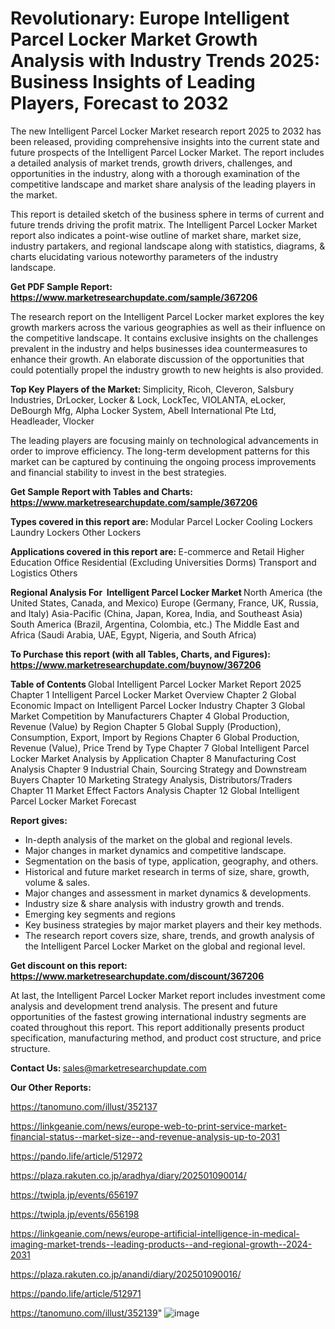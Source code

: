 # Revolutionary: Europe Intelligent Parcel Locker Market Growth Analysis with Industry Trends 2025: Business Insights of Leading Players, Forecast to 2032

The new Intelligent Parcel Locker Market research report 2025 to 2032 has been released, providing comprehensive insights into the current state and future prospects of the Intelligent Parcel Locker Market. The report includes a detailed analysis of market trends, growth drivers, challenges, and opportunities in the industry, along with a thorough examination of the competitive landscape and market share analysis of the leading players in the market.

This report is detailed sketch of the business sphere in terms of current and future trends driving the profit matrix. The Intelligent Parcel Locker Market report also indicates a point-wise outline of market share, market size, industry partakers, and regional landscape along with statistics, diagrams, &amp; charts elucidating various noteworthy parameters of the industry landscape.

<strong><b>Get PDF Sample Report: <a href=https://www.marketresearchupdate.com/sample/367206>https://www.marketresearchupdate.com/sample/367206</a></b></strong>

The research report on the Intelligent Parcel Locker market explores the key growth markers across the various geographies as well as their influence on the competitive landscape. It contains exclusive insights on the challenges prevalent in the industry and helps businesses idea countermeasures to enhance their growth. An elaborate discussion of the opportunities that could potentially propel the industry growth to new heights is also provided.

<strong><b>Top Key Players of the Market:
</b></strong>Simplicity, Ricoh, Cleveron, Salsbury Industries, DrLocker, Locker & Lock, LockTec, VIOLANTA, eLocker, DeBourgh Mfg, Alpha Locker System, Abell International Pte Ltd, Headleader, Vlocker<strong><b>
</b></strong>

The leading players are focusing mainly on technological advancements in order to improve efficiency. The long-term development patterns for this market can be captured by continuing the ongoing process improvements and financial stability to invest in the best strategies.

<strong><b>Get Sample Report with Tables and Charts: <a href=https://www.marketresearchupdate.com/sample/367206>https://www.marketresearchupdate.com/sample/367206</a></b></strong>

<strong><b>Types covered in this report are:
</b></strong>Modular Parcel Locker
Cooling Lockers
Laundry Lockers
Other Lockers<strong><b>
</b></strong>

<strong><b>Applications covered in this report are:
</b></strong>E-commerce and Retail
Higher Education
Office
Residential (Excluding Universities Dorms)
Transport and Logistics
Others<strong><b>
</b></strong>

<strong><b>Regional Analysis For  Intelligent Parcel Locker Market</b></strong><strong><b>
</b></strong>North America (the United States, Canada, and Mexico)
Europe (Germany, France, UK, Russia, and Italy)
Asia-Pacific (China, Japan, Korea, India, and Southeast Asia)
South America (Brazil, Argentina, Colombia, etc.)
The Middle East and Africa (Saudi Arabia, UAE, Egypt, Nigeria, and South Africa)

<strong><b>To Purchase this report (with all Tables, Charts, and Figures): <a href=https://www.marketresearchupdate.com/buynow/367206>https://www.marketresearchupdate.com/buynow/367206</a></b></strong>

<strong><b>Table of Contents</b></strong><strong><b>
</b></strong>Global Intelligent Parcel Locker Market Report 2025
Chapter 1 Intelligent Parcel Locker Market Overview
Chapter 2 Global Economic Impact on Intelligent Parcel Locker Industry
Chapter 3 Global Market Competition by Manufacturers
Chapter 4 Global Production, Revenue (Value) by Region
Chapter 5 Global Supply (Production), Consumption, Export, Import by Regions
Chapter 6 Global Production, Revenue (Value), Price Trend by Type
Chapter 7 Global Intelligent Parcel Locker Market Analysis by Application
Chapter 8 Manufacturing Cost Analysis
Chapter 9 Industrial Chain, Sourcing Strategy and Downstream Buyers
Chapter 10 Marketing Strategy Analysis, Distributors/Traders
Chapter 11 Market Effect Factors Analysis
Chapter 12 Global Intelligent Parcel Locker Market Forecast

<strong><b>Report gives:</b></strong>

- In-depth analysis of the market on the global and regional levels.
- Major changes in market dynamics and competitive landscape.
- Segmentation on the basis of type, application, geography, and others.
- Historical and future market research in terms of size, share, growth, volume &amp; sales.
- Major changes and assessment in market dynamics &amp; developments.
- Industry size &amp; share analysis with industry growth and trends.
- Emerging key segments and regions
- Key business strategies by major market players and their key methods.
- The research report covers size, share, trends, and growth analysis of the Intelligent Parcel Locker Market on the global and regional level.

<strong><b>Get discount on this report: <a href=https://www.marketresearchupdate.com/discount/367206>https://www.marketresearchupdate.com/discount/367206</a></b></strong>

At last, the Intelligent Parcel Locker Market report includes investment come analysis and development trend analysis. The present and future opportunities of the fastest growing international industry segments are coated throughout this report. This report additionally presents product specification, manufacturing method, and product cost structure, and price structure.

<strong><b>Contact Us:
</b></strong>sales@marketresearchupdate.com

<strong>Our Other Reports:</strong>

<a href=https://tanomuno.com/illust/352137>https://tanomuno.com/illust/352137</a>

<a href=https://linkgeanie.com/news/europe-web-to-print-service-market-financial-status--market-size--and-revenue-analysis-up-to-2031>https://linkgeanie.com/news/europe-web-to-print-service-market-financial-status--market-size--and-revenue-analysis-up-to-2031</a>

<a href=https://pando.life/article/512972>https://pando.life/article/512972</a>

<a href=https://plaza.rakuten.co.jp/aradhya/diary/202501090014/>https://plaza.rakuten.co.jp/aradhya/diary/202501090014/</a>

<a href=https://twipla.jp/events/656197>https://twipla.jp/events/656197</a>

<a href=https://twipla.jp/events/656198>https://twipla.jp/events/656198</a>

<a href=https://linkgeanie.com/news/europe-artificial-intelligence-in-medical-imaging-market-trends--leading-products--and-regional-growth--2024-2031>https://linkgeanie.com/news/europe-artificial-intelligence-in-medical-imaging-market-trends--leading-products--and-regional-growth--2024-2031</a>

<a href=https://plaza.rakuten.co.jp/anandi/diary/202501090016/>https://plaza.rakuten.co.jp/anandi/diary/202501090016/</a>

<a href=https://pando.life/article/512971>https://pando.life/article/512971</a>

<a href=https://tanomuno.com/illust/352139>https://tanomuno.com/illust/352139</a>"
![image](https://github.com/user-attachments/assets/4e4c2754-b3f6-4d4d-bf33-8a24394b79ff)
